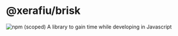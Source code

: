 # @xerafiu/brisk

<img alt="npm (scoped)" src="https://img.shields.io/npm/v/@xerafiu/brisk?color=blue&label=NPM&style=for-the-badge">
A library to gain time while developing in Javascript
